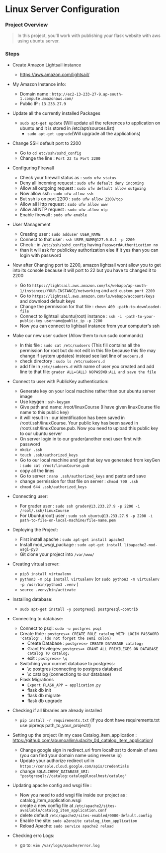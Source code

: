 # Linux Server Configuration

### Project Overview
> In this project, you'll work with publishing your flask website with aws using ubuntu server.

### Steps
- Create  Amazon Lightsail instance
	- https://aws.amazon.com/lightsail/

- My Amazon Instance info:
	- Domain name : `http://ec2-13-233-27-9.ap-south-1.compute.amazonaws.com/`
	- Public IP : `13.233.27.9`

- Update all the currently installed Packages
	- `sudo apt-get update` (Will update all the references to application on ubuntu and it is stored in /etc/apt/sources.list)
      	- `sudo apt-get upgrade`(Will upgrade all the applications)

- Change SSH default port to 2200
  	- Go to `cd etc/ssh/sshd_config`
	- Change the line : `Port 22 to Port 2200`

- Configuring Firewall
	- Check your firewall status as : `sudo ufw status`
	- Deny all incoming request : `sudo ufw default deny incoming`
	- Allow all outgoing request : `sudo ufw default allow outgoing`
	- Now allow ssh : `sudo ufw allow ssh`
	- But ssh is on port 2200 : `sudo ufw allow 2200/tcp`
	- Allow all Http request : `sudo ufw allow www`
	- Allow all NTP request : `sudo ufw allow ntp`
	- Enable firewall : `sudo ufw enable`

- User Management
	- Creating user : `sudo adduser USER_NAME`
	- Connect to that user : `ssh USER_NAME@127.0.0.1 -p 2200`
	- Check : in `/etc/ssh/sshd_config` having `PasswordAuthentication no`
	- than it will ask for publickey authorization else if it yes than you can login with password

- Now after Changing port to 2200, amazon lightsail wont allow you to get into its console because it will port to 22 but you have to changed it to 2200
	- Go to `https://lightsail.aws.amazon.com/ls/webapp/ap-south-1/instances/YOUR-INSTANCE/networking` and `add custom port 2200`
	- Go to `https://lightsail.aws.amazon.com/ls/webapp/account/keys` and download default keys
	- Change the permission for that file : `chown 400 -path-to-downloaded-file`
	- Connect to lightsail ubuntu(root) instance : `ssh -i -path-to-your-public-key username@public_ip -p 2200`
	- Now you can connect to lightsail instance from your computer's ssh

- Make our new user sudoer (Allow them to run sudo commands)
	- In this file : `sudo cat /etc/sudoers` (This fill contains all the permission for root but do not edit in this file because this file may change if system 		updates) instead see last line of `sudoers.d`
	- check directory : `sudo ls /etc/sudoers.d`
	- add file in `/etc/sudoers.d` with name of user you created and add line to that file: `grader ALL=(ALL) NOPASSWD:ALL and save the file`

- Connect to user with PublicKey authentication:
	- Generate key on your local machine rather than our ubuntu server image
	- Use keygen : `ssh-keygen`
	- Give path and name: /root/linuxCourse (I have given linuxCourse file name to this public key)
	- it will result in :
		our identification has been saved in /root/.ssh/linuxCourse.
		Your public key has been saved in /root/.ssh/linuxCourse.pub.
		Now you need to upload this public key to our ubuntu server
	- On server login in to our grader(another one) user first with password
	- `mkdir .ssh`
	- `touch .ssh/authorized_keys`
	- Go to our local machine and get that key we generated from keyGen : `sudo cat /root/linuxCourse.pub`
	- copy all the lines 
	- Go to server : `nano .ssh/authorized_keys` and paste and save
	- change permission for that file on server : `chmod 700 .ssh`
	- `chmod 644 .ssh/authorized_keys`
	
- Connecting user:
	- For grader user : `sudo ssh grader@13.233.27.9 -p 2200 -i /root/.ssh/linuxCourse`
	- For Ubuntu(root) user : `sudo ssh ubuntu@13.233.27.9 -p 2200 -i path-to-file-on-local-machine/file-name.pem`
	

- Deploying the Project:
	- First install apache : `sudo apt-get install apache2`
	- Install mod_wsgi_package : `sudo apt-get install libapache2-mod-wsgi-py3`
	- Git clone your project into `/var/www/`

- Creating virtual server:
	- `pip3 install virtualenv`
	- `python3 -m pip install virtualenv` (or `sudo python3 -m virtualenv -p /usr/bin/python3 .venv` )
	- `source .venv/bin/activate`
	
- Installing database:
	- `sudo apt-get install -y postgresql postgresql-contrib`

- Connecitng to database:
	- Connect to psql: `sudo -u postgres psql`
	- Create Role :     `postgres=> CREATE ROLE catalog WITH LOGIN PASSWORD 'catalog'; (do not forget the semi colon)`
    	- Create Database : `postgres=> CREATE DATABASE catalog;`
    	- Grant Privileges: `postgres=> GRANT ALL PRIVILEGES ON DATABASE catalog TO catalog;`
    	- exit 		 : `postgres=> \q`
 	- Switching your currnet database to postgress:
		- \c postgres (connecting to postgres database)
		- \c catalog (connectiong to our database)
	- Flask Migrations
		- `Export FLASK_APP = application.py`
		- flask db init
		- flask db migrate
		- flask db upgrade

- Checking if all libraries are already installed
	- `pip install -r requirements.txt` (if you dont have requirements.txt use pipreqs path_to_your_project/)

- Setting up the project (In my case Catalog_item_application : https://github.com/abumoallim/udacity_04_catalog_item_application)
	- Change google sign in redirect_uri from localhost to domain of aws (you can find your domain name using reverse ip)
	- Update your authorize redirect url in `https://console.cloud.google.com/apis/credentials` 
	- change `SQLALCHEMY_DATABASE_URI: "postgresql://catalog:catalog@localhost/catalog"`

- Updating apache config and wsgi file :
	- Now you need to add wsgi file inside our project as : catalog_item_application.wsgi
	- create a new config file at `/etc/apache2/sites-available/catalog_item_application.conf`
	- delete default `/etc/apache2/sites-enabled/0000-default.config`
	- Enable the site: `sudo a2ensite catalog_item_application`
	- Reload Apache: `sudo service apache2 reload`
  	
- Checking erro Logs:
	- go to: `vim /var/logs/apache/error.log`
	
